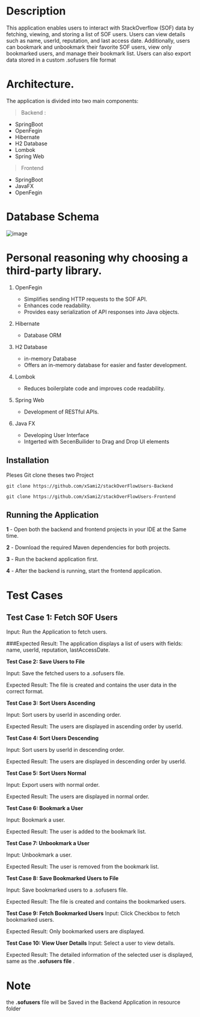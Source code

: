 # Description 

This application enables users to interact with StackOverflow (SOF) data by fetching, viewing, and storing a list of SOF users. Users can view details such as name, userId, reputation, and last access date. Additionally, users can bookmark and unbookmark their favorite SOF users, view only bookmarked users, and manage their bookmark list. Users can also export data stored in a custom .sofusers file format

# Architecture.

The application is divided into two main components:


> Backend : 
 - SpringBoot
 - OpenFegin
 - Hibernate
 - H2 Database
 - Lombok
 - Spring Web
> Frontend
- SpringBoot
- JavaFX
 - OpenFegin

# Database Schema

![image](https://github.com/user-attachments/assets/1df8e961-5f11-4d9e-ba49-97b6165d179a)



# Personal reasoning why choosing a third-party library.
1. OpenFegin
     -  Simplifies sending HTTP requests to the SOF API.
      - Enhances code readability.
      - Provides easy serialization of API responses into Java objects.
2. Hibernate
     - Database ORM
3. H2 Database
     - in-memory Database
    - Offers an in-memory database for easier and faster development. 
4. Lombok 
    - Reduces boilerplate code and improves code readability.

5. Spring Web
   - Development of RESTful APIs.

6. Java FX
   - Developing User Interface
   - Intgerted with SecenBuilider to Drag and Drop UI elements 
     
      



    



 
 


## Installation

Pleses Git clone theses two Project 


```git
git clone https://github.com/xSami2/stackOverFlowUsers-Backend

git clone https://github.com/xSami2/stackOverFlowUsers-Frontend
```

## Running the Application


__1__ - Open both the backend and frontend projects in your IDE at the Same time.

__2__ - Download the required Maven dependencies for both projects.

__3__ - Run the backend application first.

__4__ - After the backend is running, start the frontend application.



# Test Cases

## __Test Case 1: Fetch SOF Users__

Input: Run the Application to fetch users.

###Expected Result: The application displays a list of users with fields: name, userId, reputation, lastAccessDate.

__Test Case 2: Save Users to File__

Input: Save the fetched users to a .sofusers file.

Expected Result: The file is created and contains the user data in the correct format.

__Test Case 3: Sort Users Ascending__

Input: Sort users by userId in ascending order.

Expected Result: The users are displayed in ascending order by userId.

__Test Case 4: Sort Users Descending__

Input: Sort users by userId in descending order.

Expected Result: The users are displayed in descending order by userId.

__Test Case 5: Sort Users Normal__

Input: Export users with normal order.

Expected Result: The users are displayed in normal order.

__Test Case 6: Bookmark a User__

Input: Bookmark a user.

Expected Result: The user is added to the bookmark list.

__Test Case 7: Unbookmark a User__

Input: Unbookmark a user.

Expected Result: The user is removed from the bookmark list.

__Test Case 8: Save Bookmarked Users to File__

Input: Save bookmarked users to a .sofusers file.

Expected Result: The file is created and contains the bookmarked users.

__Test Case 9: Fetch Bookmarked Users__
Input: Click Checkbox to fetch bookmarked users.

Expected Result: Only bookmarked users are displayed.

__Test Case 10: View User Details__
Input: Select a user to view details.

Expected Result: The detailed information of the selected user is displayed, same as the __.sofusers file__ .

# Note

the __.sofusers__ file will be Saved in the Backend Application in resource folder
